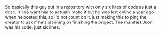 So basically this guy put in a repository with only six lines of code as just a desc. Kinda want him to actually make it but he was last online a year ago when he posted
this, so i'd not count on it. just making this to ping the creator to ask if he's planning on finishing the project.
The manifest.Json was his code. just six lines.
